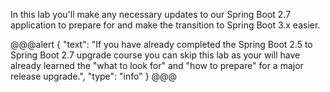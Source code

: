 In this lab you'll make any necessary updates to our Spring Boot 2.7 application to prepare for and make the transition to Spring Boot 3.x easier.

@@@alert
{
"text": "If you have already completed the Spring Boot 2.5 to Spring Boot 2.7 upgrade course you can skip this lab as your will have already learned the \"what to look for\" and \"how to prepare\" for a major release upgrade.",
"type": "info"
}
@@@